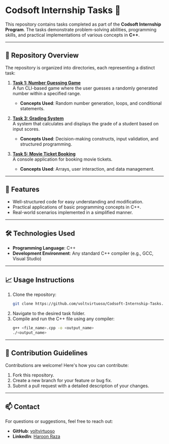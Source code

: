 # Codsoft Internship Tasks 🎯

This repository contains tasks completed as part of the **Codsoft Internship Program**. The tasks demonstrate problem-solving abilities, programming skills, and practical implementations of various concepts in **C++**.

---

## 📁 Repository Overview

The repository is organized into directories, each representing a distinct task:

1. **[Task 1: Number Guessing Game](Task_1/numberGuessingGame)**  
   A fun CLI-based game where the user guesses a randomly generated number within a specified range.  
   - **Concepts Used**: Random number generation, loops, and conditional statements.

2. **[Task 3: Grading System](Task_3/gradingSystem)**  
   A system that calculates and displays the grade of a student based on input scores.  
   - **Concepts Used**: Decision-making constructs, input validation, and structured programming.

3. **[Task 5: Movie Ticket Booking](Task_5/movie_ticket_booking)**  
   A console application for booking movie tickets.  
   - **Concepts Used**: Arrays, user interaction, and data management.

---

## 🚀 Features

- Well-structured code for easy understanding and modification.
- Practical applications of basic programming concepts in C++.
- Real-world scenarios implemented in a simplified manner.

---

## 🛠️ Technologies Used

- **Programming Language**: C++
- **Development Environment**: Any standard C++ compiler (e.g., GCC, Visual Studio)

---

## 📈 Usage Instructions

1. Clone the repository:  
   ```bash
   git clone https://github.com/voltvirtuoso/Codsoft-Internship-Tasks.git
   ```
2. Navigate to the desired task folder.  
3. Compile and run the C++ file using any compiler:  
   ```bash
   g++ <file_name>.cpp -o <output_name>
   ./<output_name>
   ```

---

## 🤝 Contribution Guidelines

Contributions are welcome! Here's how you can contribute:  
1. Fork this repository.  
2. Create a new branch for your feature or bug fix.  
3. Submit a pull request with a detailed description of your changes.

---

## 📫 Contact

For questions or suggestions, feel free to reach out:  
- **GitHub**: [voltvirtuoso](https://github.com/voltvirtuoso)  
- **LinkedIn**: [Haroon Raza](https://linkedin.com/in/haroon-raza/)
